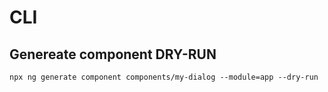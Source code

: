 # CLI

## Genereate component DRY-RUN

    npx ng generate component components/my-dialog --module=app --dry-run
